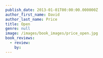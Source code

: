 ```yaml
---
publish_date: 2013-01-01T00:00:00.000000Z
author_first_name: David
author_last_name: Price
title: Open
genre: null
image: /images/book_images/price_open.jpg
book_reviews:
  - review: 
    by: 
---
```

